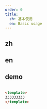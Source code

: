```yaml
---
order: 0
title:
  zh: 基本使用
  en: Basic usage
---
```


## zh



## en


  
## demo

```html

<template>
333333333
</template>
```

